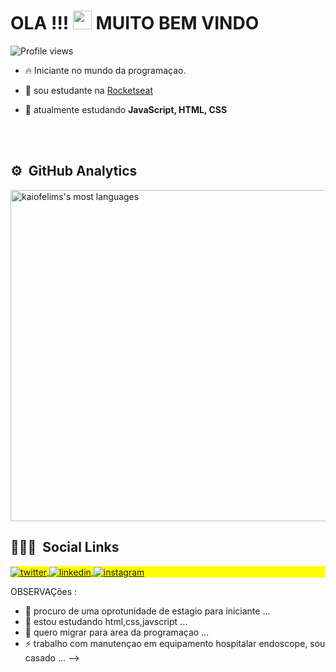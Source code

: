 
<h1 align="left"> OLA  !!!   <img src="https://raw.githubusercontent.com/kaueMarques/kaueMarques/master/hi.gif" width="30px"> MUITO BEM VINDO  </h1>
<p align="left"> <img src="https://komarev.com/ghpvc/?username=kaiofelims&color=yellow" alt="Profile views" /> </p>

- 🔥   Iniciante no mundo da programaçao.

- 🔭   sou estudante na  [Rocketseat](https://github.com/Rocketseat)

- 💬   atualmente  estudando  **JavaScript, HTML, CSS**

<br><br>

## ⚙️ &nbsp;GitHub Analytics
<img width="530em" src="https://github-readme-stats.vercel.app/api/top-langs/?username=kaiofelims&layout=compact&theme=vision-friendly-dark" alt="kaiofelims's most languages"/>
</p>


## 👨🏽‍🦲 &nbsp;Social Links

<p align="left" style="background:yellow">

<a href="https://twitter.com/kaiofelims/" target="_blank"> 
  <img align="center" src="https://img.shields.io/badge/-kaiofelims -05122A?style=flat&logo=twitter" alt="twitter"/>  
</a>
<a href="https://www.linkedin.com/in/kaio-felipe-666150128/" target="_blank">
  <img align="center" src="https://img.shields.io/badge/-kaiofelims-05122A?style=flat&logo=linkedin" alt="linkedin"/>
</a>
<a href="https://instagram.com/kaiofeli.ms/" target="_blank">
 <img align="center" src="https://img.shields.io/badge/-kaiofelims-05122A?style=flat&logo=instagram" alt="instagram"/>
</a>
</p>

  OBSERVAÇões :

- 🔭  procuro de uma oprotunidade de  estagio para iniciante ...
- 🌱  estou estudando  html,css,javscript ...
- 🤔  quero migrar para area da programaçao ...
- ⚡  trabalho com manutençao em equipamento hospitalar endoscope, sou casado  ...
-->

